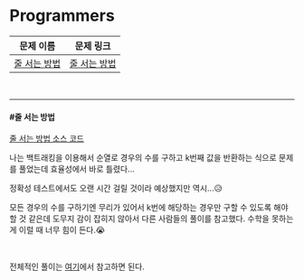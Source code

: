 # Programmers

| 문제 이름                     | 문제 링크                                                    |
| ----------------------------- | ------------------------------------------------------------ |
| [줄 서는 방법](#줄-서는-방법) | [줄 서는 방법](https://programmers.co.kr/learn/courses/30/lessons/12936) |

<br>

<hr>

#### #줄 서는 방법

[줄 서는 방법 소스 코드](https://github.com/hjyeon-n/Algorithm_study/blob/master/Programmers/2021.04/%EC%A4%84%20%EC%84%9C%EB%8A%94%20%EB%B0%A9%EB%B2%95.java)

나는 백트래킹을 이용해서 순열로 경우의 수를 구하고 k번째 값을 반환하는 식으로 문제를 풀었는데 효율성에서 바로 틀렸다...

정확성 테스트에서도 오랜 시간 걸릴 것이라 예상했지만 역시...😥

모든 경우의 수를 구하기엔 무리가 있어서 k번에 해당하는 경우만 구할 수 있도록 해야 할 것 같은데 도무지 감이 잡히지 않아서 다른 사람들의 풀이를 참고했다. 수학을 못하는 게 이럴 때 너무 힘이 든다.😭

<br>

전체적인 풀이는 [여기](http://blog.naver.com/PostView.nhn?blogId=jwyoon25&logNo=221347789536&categoryNo=0&parentCategoryNo=0&viewDate=&currentPage=1&postListTopCurrentPage=1&from=postView&userTopListOpen=true&userTopListCount=5&userTopListManageOpen=false&userTopListCurrentPage=1)에서 참고하면 된다.